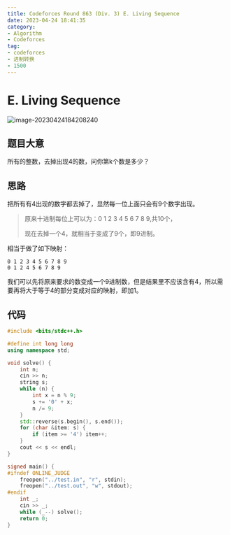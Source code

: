 ```yaml
---
title: Codeforces Round 863 (Div. 3) E. Living Sequence
date: 2023-04-24 18:41:35
category:
- Algorithm
- Codeforces
tag: 
- codeforces
- 进制转换
- 1500
---
```


# E. Living Sequence

![image-20230424184208240](https://cdn.jsdelivr.net/gh/yunfeidog/picture-bed@main/img/202304241842357.png)

## 题目大意

所有的整数，去掉出现4的数，问你第k个数是多少？

## 思路

把所有有4出现的数字都去掉了，显然每一位上面只会有9个数字出现。

> 原来十进制每位上可以为：0 1 2 3 4 5 6 7 8 9,共10个，
>
> 现在去掉一个4，就相当于变成了9个，即9进制。

相当于做了如下映射：

```
0 1 2 3 4 5 6 7 8 9
0 1 2 4 5 6 7 8 9
```

我们可以先将原来要求的数变成一个9进制数，但是结果里不应该含有4，所以需要再将大于等于4的部分变成对应的映射，即加1。

## 代码

```cpp
#include <bits/stdc++.h>

#define int long long
using namespace std;

void solve() {
    int n;
    cin >> n;
    string s;
    while (n) {
        int x = n % 9;
        s += '0' + x;
        n /= 9;
    }
    std::reverse(s.begin(), s.end());
    for (char &item: s) {
        if (item >= '4') item++;
    }
    cout << s << endl;
}

signed main() {
#ifndef ONLINE_JUDGE
    freopen("../test.in", "r", stdin);
    freopen("../test.out", "w", stdout);
#endif
    int _;
    cin >> _;
    while (_--) solve();
    return 0;
}
```

